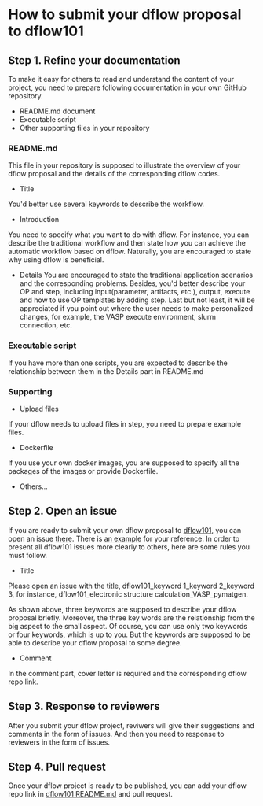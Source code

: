 # How to submit your dflow proposal to dflow101

## Step 1. Refine your documentation
To make it easy for others to read and understand the content of your project, you need to prepare following documentation in your own GitHub repository. 
- README.md document
- Executable script
- Other supporting files in your repository

### README.md
This file in your repository is supposed to illustrate the overview of your dflow proposal and the details of the corresponding dflow codes.

- Title

You'd better use several keywords to describe the workflow.

- Introduction

You need to specify what you want to do with dflow. For instance, you can describe the traditional workflow and then state how you can achieve the automatic workflow based on dflow. Naturally, you are encouraged to state why using dflow is beneficial.

- Details
You are encouraged to state the traditional application scenarios and the corresponding problems. Besides, you'd better describe your OP and step, including input(parameter, artifacts, etc.), output, execute and how to use OP templates by adding step. Last but not least, it will be appreciated if you point out where the user needs to make personalized changes, for example, the VASP execute environment, slurm connection, etc.

### Executable script
If you have more than one scripts, you are expected to describe the relationship between them in the Details part in README.md

### Supporting
- Upload files

If your dflow needs to upload files in step, you need to prepare example files.

- Dockerfile

If you use your own docker images, you are supposed to specify all the packages of the images or provide Dockerfile.

- Others...

## Step 2. Open an issue
If you are ready to submit your own dflow proposal to [dflow101](https://github.com/likefallwind/dflow101), you can open an issue [there](https://github.com/likefallwind/dflow101/issues). There is [an example](https://github.com/likefallwind/dflow101/issues/3) for your reference. In order to present all dflow101 issues more clearly to others, here are some rules you must follow.

- Title

Please open an issue with the title, dflow101_keyword 1_keyword 2_keyword 3, for instance, dflow101_electronic structure calculation_VASP_pymatgen.

As shown above, three keywords are supposed to describe your dflow proposal briefly. Moreover, the three key words are the relationship from the big aspect to the small aspect. Of course, you can use only two keywords or four keywords, which is up to you. But the keywords are supposed to be able to describe your dflow proposal to some degree.

- Comment

In the comment part, cover letter is required and the corresponding dflow repo link.


## Step 3. Response to reviewers
After you submit your dflow project, reviwers will give their suggestions and comments in the form of issues. And then you need to response to reviewers in the form of issues.


## Step 4. Pull request
Once your dflow project is ready to be published, you can add your dflow repo link in [dflow101 README.md](https://github.com/likefallwind/dflow101#dflow-projects) and pull request. 
